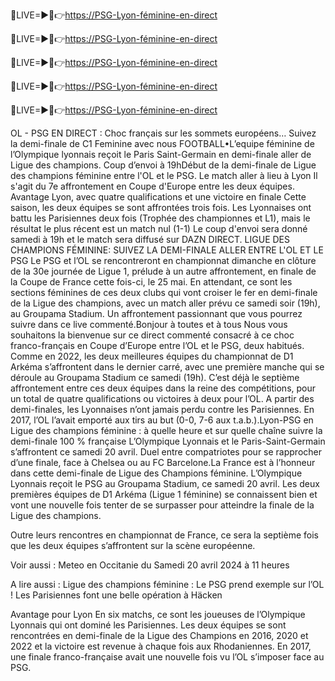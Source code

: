 🔴LIVE=►📲👉[https://PSG-Lyon-féminine-en-direct](https://worldsportshd.com/soccer/)


🔴LIVE=►📲👉[https://PSG-Lyon-féminine-en-direct](https://worldsportshd.com/soccer/)


🔴LIVE=►📲👉[https://PSG-Lyon-féminine-en-direct](https://worldsportshd.com/soccer/)



🔴LIVE=►📲👉[https://PSG-Lyon-féminine-en-direct](https://worldsportshd.com/soccer/)


🔴LIVE=►📲👉[https://PSG-Lyon-féminine-en-direct](https://worldsportshd.com/soccer/)



OL - PSG EN DIRECT : Choc français sur les sommets européens… Suivez la demi-finale de C1 Feminine avec nous
FOOTBALL•L’equipe féminine de l’Olympique lyonnais reçoit le Paris Saint-Germain en demi-finale aller de Ligue des champions. Coup d’envoi à 19hDébut de la demi-finale de Ligue des champions féminine entre l'OL et le PSG. Le match aller à lieu à Lyon
Il s'agit du 7e affrontement en Coupe d'Europe entre les deux équipes. Avantage Lyon, avec quatre qualifications et une victoire en finale
Cette saison, les deux équipes se sont affrontées trois fois. Les Lyonnaises ont battu les Parisiennes deux fois (Trophée des championnes et L1), mais le résultat le plus récent est un match nul (1-1)
Le coup d'envoi sera donné samedi à 19h et le match sera diffusé sur DAZN
DIRECT. LIGUE DES CHAMPIONS FÉMININE: SUIVEZ LA DEMI-FINALE ALLER ENTRE L'OL ET LE PSG
Le PSG et l’OL se rencontreront en championnat dimanche en clôture de la 30e journée de Ligue 1, prélude à un autre affrontement, en finale de la Coupe de France cette fois-ci, le 25 mai. En attendant, ce sont les sections féminines de ces deux clubs qui vont croiser le fer en demi-finale de la Ligue des champions, avec un match aller prévu ce samedi soir (19h), au Groupama Stadium. Un affrontement passionnant que vous pourrez suivre dans ce live commenté.Bonjour à toutes et à tous
Nous vous souhaitons la bienvenue sur ce direct commenté consacré à ce choc franco-français en Coupe d’Europe entre l’OL et le PSG, deux habitués. Comme en 2022, les deux meilleures équipes du championnat de D1 Arkéma s’affrontent dans le dernier carré, avec une première manche qui se déroule au Groupama Stadium ce samedi (19h). C’est déjà le septième affrontement entre ces deux équipes dans la reine des compétitions, pour un total de quatre qualifications ou victoires à deux pour l’OL. A partir des demi-finales, les Lyonnaises n’ont jamais perdu contre les Parisiennes. En 2017, l’OL l’avait emporté aux tirs au but (0-0, 7-6 aux t.a.b.).Lyon-PSG en Ligue des champions féminine : à quelle heure et sur quelle chaîne suivre la demi-finale 100 % française
L’Olympique Lyonnais et le Paris-Saint-Germain s’affrontent ce samedi 20 avril. Duel entre compatriotes pour se rapprocher d’une finale, face à Chelsea ou au FC Barcelone.La France est à l’honneur dans cette demi-finale de Ligue des Champions féminine. L’Olympique Lyonnais reçoit le PSG au Groupama Stadium, ce samedi 20 avril. Les deux premières équipes de D1 Arkéma (Ligue 1 féminine) se connaissent bien et vont une nouvelle fois tenter de se surpasser pour atteindre la finale de la Ligue des champions.

Outre leurs rencontres en championnat de France, ce sera la septième fois que les deux équipes s’affrontent sur la scène européenne.

Voir aussi :
Meteo en Occitanie du Samedi 20 avril 2024 à 11 heures

A lire aussi : Ligue des champions féminine : Le PSG prend exemple sur l’OL ! Les Parisiennes font une belle opération à Häcken

Avantage pour Lyon
En six matchs, ce sont les joueuses de l’Olympique Lyonnais qui ont dominé les Parisiennes. Les deux équipes se sont rencontrées en demi-finale de la Ligue des Champions en 2016, 2020 et 2022 et la victoire est revenue à chaque fois aux Rhodaniennes. En 2017, une finale franco-française avait une nouvelle fois vu l’OL s’imposer face au PSG.

